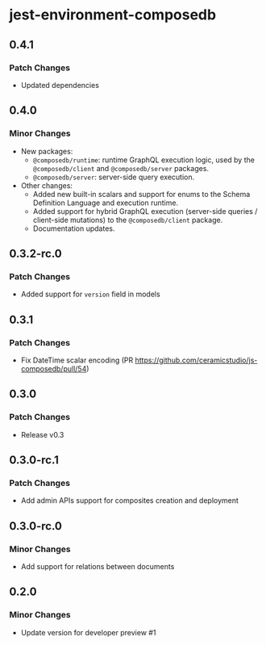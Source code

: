# jest-environment-composedb

## 0.4.1

### Patch Changes

- Updated dependencies

## 0.4.0

### Minor Changes

- New packages:
  - `@composedb/runtime`: runtime GraphQL execution logic, used by the
    `@composedb/client` and `@composedb/server` packages.
  - `@composedb/server`: server-side query execution.
- Other changes:
  - Added new built-in scalars and support for enums to the Schema Definition
    Language and execution runtime.
  - Added support for hybrid GraphQL execution (server-side queries /
    client-side mutations) to the `@composedb/client` package.
  - Documentation updates.

## 0.3.2-rc.0

### Patch Changes

- Added support for `version` field in models

## 0.3.1

### Patch Changes

- Fix DateTime scalar encoding (PR
  https://github.com/ceramicstudio/js-composedb/pull/54)

## 0.3.0

### Patch Changes

- Release v0.3

## 0.3.0-rc.1

### Patch Changes

- Add admin APIs support for composites creation and deployment

## 0.3.0-rc.0

### Minor Changes

- Add support for relations between documents

## 0.2.0

### Minor Changes

- Update version for developer preview #1
